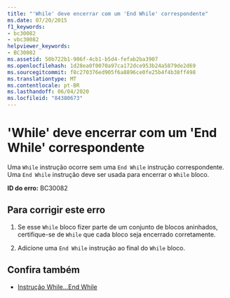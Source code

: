 ```yaml
---
title: "'While' deve encerrar com um 'End While' correspondente"
ms.date: 07/20/2015
f1_keywords:
- bc30082
- vbc30082
helpviewer_keywords:
- BC30082
ms.assetid: 50b722b1-906f-4cb1-b5d4-fefab2ba3907
ms.openlocfilehash: 1d28ea0f0070a97ca172dce953b24a5879de2d69
ms.sourcegitcommit: f8c270376ed905f6a8896ce0fe25b4f4b38ff498
ms.translationtype: MT
ms.contentlocale: pt-BR
ms.lasthandoff: 06/04/2020
ms.locfileid: "84380673"
---
```

# <a name="while-must-end-with-a-matching-end-while"></a>'While' deve encerrar com um 'End While' correspondente
Uma `While` instrução ocorre sem uma `End While` instrução correspondente. Uma `End While` instrução deve ser usada para encerrar o `While` bloco.  
  
 **ID do erro:** BC30082  
  
## <a name="to-correct-this-error"></a>Para corrigir este erro  
  
1. Se esse `While` bloco fizer parte de um conjunto de blocos aninhados, certifique-se de `While` que cada bloco seja encerrado corretamente.  
  
2. Adicione uma `End While` instrução ao final do `While` bloco.  
  
## <a name="see-also"></a>Confira também

- [Instrução While...End While](../language-reference/statements/while-end-while-statement.md)
